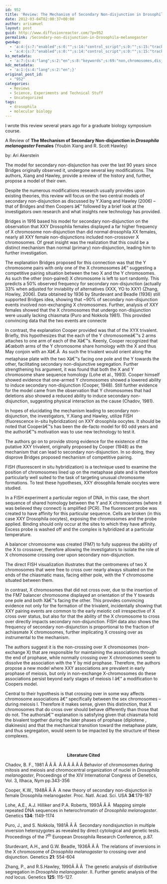 ```yaml
---
id: 952
title: 'Review: The Mechanism of Secondary Non-disjunction in Drosophila melanogaster Females'
date: 2012-03-04T02:00:37+00:00
author: arisamuel
layout: post
guid: http://www.diffusionreactor.com/?p=952
permalink: /Secondary-non-disjunction-in-Drosophila-melanogaster
gwo4wp:
  - 'a:4:{s:7:"enabled";s:0:"";s:14:"control_script";s:0:"";s:15:"tracking_script";s:0:"";s:17:"conversion_script";s:0:"";}'
  - 'a:4:{s:7:"enabled";s:0:"";s:14:"control_script";s:0:"";s:15:"tracking_script";s:0:"";s:17:"conversion_script";s:0:"";}'
ks_metadata:
  - 'a:7:{s:4:"lang";s:2:"en";s:8:"keywords";s:69:"non,chromosomes,disjunction,secondary,chromosome,drosophila,xxy,model";s:19:"keywords_autoupdate";s:1:"1";s:11:"description";s:156:"Non-disjunction in Drosophila melanogaster Females (Youbin Xiang and R. Scott Hawley) by: Ari Akerstein The model for secondary non-disjunction has over the";s:22:"description_autoupdate";s:1:"1";s:5:"title";s:60:"Secondary Non-disjunction in Drosophila melanogaster Females";s:6:"robots";s:12:"index,follow";}'
kdc_metadata:
  - 'a:1:{s:4:"lang";s:2:"en";}'
original_post_id:
  - "952"
categories:
  - Reviews
  - Science, Experiments and Technical Stuff
  - Uncategorized
tags:
  - drosophila
  - molecular biology
---
```

I wrote this review several years ago for a graduate biology symposium course.

A Review of **The Mechanism of Secondary Non-disjunction in _Drosophila melanogaster_ Females** (Youbin Xiang and R. Scott Hawley)

by: Ari Akerstein

The model for secondary non-disjunction has over the last 90 years since Bridges originally observed it, undergone several key modifications. The authors, Xiang and Hawley, provide a review of the history and, further, propose a model of their own.

Despite the numerous modifications research usually provides upon existing theories, this review will focus on the two central models of secondary non-disjunction as discussed by Y.Xiang and Hawley (2006) &#8211; that of Bridges and then Coopers â€“ followed by a brief look at the investigators own research and what insights new technology has provided.

Bridges in 1916 based his model for secondary non-disjunction on the observation that XXY Drosophila females displayed a far higher frequency of X chromosome non-disjunction than did normal drosophila XX females, nearly all XXY female non-disjunctions included non-crossover X chromosomes. Of great insight was the realization that this could be a distinct mechanism than normal (primary) non-disjunction, leading him to further investigation.

The explanation Bridges proposed for this connection was that the Y chromosome pairs with only one of the X chromosomes â€“ suggesting a competitive pairing situation between the two X and the Y chromosomes. As such the other (non-paired) X chromosome is left to sort randomly. This predicts a 50% observed frequency for secondary non-disjunction (actually 33% when adjusted for inviability of alternatives (XXX, YO to XXY) (Zhang, Howley, 2006). Data obtained by 1936 by Sturdevant and Beadle (1936) still supported Bridges idea, showing that ~90% of secondary non-disjunction events involved non-exchanging X chromosomes. Further, analysis of XXY females showed that the X chromosomes that undergo non-disjunction were usually lacking chiasmata (Puro and Nokkola 1981). This provided convincing data that the two events are connecte

In contrast, the explanation Cooper provided was that of the XYX trivalent. Briefly, this hypothesizes that the each of the Y chromosomeâ€™s 2 arms attaches to one arm of each of the Xâ€™s. Keenly, Cooper recognized that â€œboth arms of the Y chromosome share homology with the X and thus May conjoin with an Xâ€.Â  As such the trivalent would orient along the metaphase plate with the two Xâ€™s facing one pole and the Y towards the other, facilitating secondary non-disjunctive segregation. Further strengthening his argument, it was found that both the X and Y chromosome share sequence homology (Lohe et al., 1993). Cooper himself showed evidence that one-armed Y chromosomes showed a lowered ability to induce secondary non-disjunction (Cooper, 1948). Still further evidence for the model came from the observation that Y chromosomes that had deletions also showed a reduced ability to induce secondary non-disjunction, suggesting physical interaction as the cause (Chadov, 1981).

In hopes of elucidating the mechanism leading to secondary non-disjunction, the investigators, Y.Xiang and Hawley, utilize FISH (fluorescence in-situ hybridization) on XXY drosophila oocytes. It should be noted that Cooperâ€™s has been the de-facto model for 60 odd years and the authorâ€™s motivation was to use new technology to test it.

The authors go on to provide strong evidence for the existence of the putative XXY trivalent, originally proposed by Cooper (1948) as the mechanism that can lead to secondary non-disjunction. In so doing, they disprove Bridges proposed mechanism of competitive pairing.

FISH (fluorescent in situ hybridization) is a technique used to examine the position of chromosomes lined up on the metaphase plate and is therefore particularly well suited to the task of targeting unusual chromosome formations. To test these hypotheses, XXY drosophila female oocytes were studied.

In a FISH experiment a particular region of DNA, in this case, the short sequence of shared homology between the Y and X chromosomes (where it was believed they connect) is amplified (PCR). The fluorescent probe was created to have affinity for this particular sequence. Cells are broken (in this case XXY Drosophila oocytes), exposing the chromosomes and the probe applied. Binding should only occur at the sites to which they have affinity. Excess probe is washed off and the complex is hybridized at a particular temperature.

A balancer chromosome was created (FM7) to fully suppress the ability of the X to crossover, therefore allowing the investigators to isolate the role of X chromosome crossing over upon secondary non-disjunction.

The direct FISH visualization illustrates that the centromeres of two X chromosomes that were free to cross over nearly always situated on the ends of the chiasmatic mass, facing either pole, with the Y chromosome situated between them.

In contrast, X chromosomes that did not cross over, due to the insertion of the FM7 balancer chromosome displayed an orientation of the Y towards one pole and both Xâ€™s facing the other. This provides convincing evidence not only for the formation of the trivalent, incidentally showing that XXY pairing events are common to the early meiotic cell irrespective of X cross over status, but also for that the ability of the X chromosome to cross over directly impacts secondary non-disjunction. FISH data also shows the frequency of secondary non-disjunction is proportional to the fraction of achiasmate X chromosomes, further implicating X crossing over as instrumental to the mechanism.

The authors suggest it is the non-crossing over X chromosomes (non-exchange X) that are responsible for maintaining the associations through the end of prophase, while normally crossing over X chromosomes seem to dissolve the association with the Y by mid prophase. Therefore, the authors propose a new model where XXY associations are prevalent in early prophase of meiosis, but only in non-exchange X-chromosomes do these associations persist beyond early stages of meiosis I â€“ a modification to Coopers model.

Central to their hypothesis is that crossing over in some way affects chromosome associations â€“ specifically between the sex chromosomes &#8211; during meiosis I. Therefore it makes sense, given this distinction, that X chromosomes that do cross over should behave differently than those that do not. The authorsâ€™ explanation is satisfying given that chiasmata hold the bivalent together during the later phases of prophase (diplotene , diakinesis) and that the mechanical transition toward the metaphase plate, and thus segregation, would seem to be impacted by the structure of these complexes.

&nbsp;

<p align="center">
  <strong>Literature Cited</strong>
</p>

Chadov, B. F., 1981 Â Â Â  Â Â Â Â Â Â Behavior of chromosomes during mitosis and meiosis and chromocentral organization of nuclei in _Drosophila melanogaster_, Proceedings of the XIV International Congress of Genetics, Vol. 3, Ithaca, Nym pp.343-356

Cooper, K.W., 1948Â Â Â  A new theory of secondary non-disjunction in female Drosophila melanogaster. Proc. Natl. Acad. Sci. USA **34**:179-187

Lohe, A.E., A.J. Hilliker and P.A. Roberts, 1993Â Â Â  Mapping simple repeated DNA sequences in heterochromatin of _Drosophila melanogaster_. Genetics **134**: 1149-1174

Puro, J., and S. Nokkola, 1981Â Â Â  Secondary nondisjunction in multiple inversion heterozygotes as revealed by direct cytological and genetic tests. Proceedings of the 7<sup>th</sup> European Drosophila Research Conference, p.87.

Sturdevant, A.H., and G.W. Beadle, 1936Â Â Â  The relations of inversions in the X chromosome of _Drosophila melanogaster_ to crossing over and disjunction. Genetics **21**: 554-604

Zhang, P., and R.S.Hawley, 1990Â Â Â  The genetic analysis of distributive segregation in _Drosophila melanogaster_. II. Further genetic analysis of the _nod_ locus. Genetics **125**: 115-127.

&nbsp;

&nbsp;

&nbsp;

&nbsp;

&nbsp;

&nbsp;

&nbsp;

&nbsp;

&nbsp;